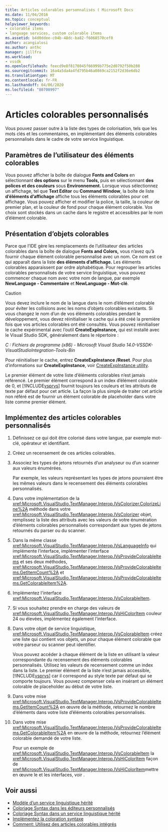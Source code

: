 ```yaml
---
title: Articles colorables personnalisés ( Microsoft Docs
ms.date: 11/04/2016
ms.topic: conceptual
helpviewer_keywords:
- colorable items
- language services, custom colorable items
ms.assetid: b4d0ddee-c04b-48dc-ba82-f6068570cef0
author: acangialosi
ms.author: anthc
manager: jillfra
ms.workload:
- vssdk
ms.openlocfilehash: feecd9e8f8178045f66999b775e2d0792f50b288
ms.sourcegitcommit: 16a4a5da4a4fd795b46a0869ca2152f2d36e6db2
ms.translationtype: MT
ms.contentlocale: fr-FR
ms.lasthandoff: 04/06/2020
ms.locfileid: "80708997"
---
```

# <a name="custom-colorable-items"></a>Articles colorables personnalisés
Vous pouvez passer outre à la liste des types de colorisation, tels que les mots clés et les commentaires, en implémentant des éléments colorables personnalisés dans le cadre de votre service linguistique.

## <a name="user-settings-of-colorable-items"></a>Paramètres de l’utilisateur des éléments colorables
 Vous pouvez afficher la boîte de dialogue **Fonts and Colors** en sélectionnant **des options** sur le menu **Tools,** puis en sélectionnant **des polices et des couleurs** sous **Environnement.** Lorsque vous sélectionnez un affichage, tel que **Text Editor** ou **Command Window**, la boîte de liste **d’éléments d’affichage** affiche tous les éléments colorables pour cet affichage. Vous pouvez afficher et modifier la police, la taille, la couleur de premier plan, et la couleur de fond pour chaque élément colorable. Vos choix sont stockés dans un cache dans le registre et accessibles par le nom d’élément colorable.

## <a name="presentation-of-colorable-items"></a>Présentation d’objets colorables
 Parce que l’IDE gère les remplacements de l’utilisateur des articles colorables dans la boîte de dialogue **Fonts and Colors,** vous n’avez qu’à fournir chaque élément colorable personnalisé avec un nom. Ce nom est ce qui apparaît dans la liste **des éléments d’affichage.** Les éléments colorables apparaissent par ordre alphabétique. Pour regrouper les articles colorables personnalisés de votre service linguistique, vous pouvez commencer chaque nom avec votre nom de langue, par exemple **NewLanguage - Commentaire** et **NewLanguage - Mot-clé**.

> [!CAUTION]
> Vous devez inclure le nom de la langue dans le nom d’élément colorable pour éviter les collisions avec les noms d’objets colorables existants. Si vous changez le nom d’un de vos éléments colorables pendant le développement, vous devez réinitialiser le cache qui a été créé la première fois que vos articles colorables ont été consultés. Vous pouvez réinitialiser le cache expérimental avec l’outil **CreateExpInstance,** qui est installé avec le Visual Studio SDK, généralement dans le répertoire :
>
> *C : Fichiers de programme (x86) - Microsoft Visual Studio 14.0-VSSDK-VisualStudioIntegration-Tools-Bin*
>
> Pour réinitialiser le cache, entrez **CreateExpInstance /Reset**. Pour plus d’informations sur **CreateExpInstance**, voir [CreateExpInstance utility](../../extensibility/internals/createexpinstance-utility.md).

 Le premier élément de votre liste d’éléments colorables n’est jamais référencé. Le premier élément correspond à un index d’élément colorable de 0, et [!INCLUDE[vsprvs](../../code-quality/includes/vsprvs_md.md)] fournit toujours les couleurs et les attributs de texte par défaut pour cet article. La façon la plus simple de traiter cet article non référé est de fournir un élément colorable de placeholder dans votre liste comme premier élément.

## <a name="implement-custom-colorable-items"></a>Implémentez des articles colorables personnalisés

1. Définissez ce qui doit être colorisé dans votre langue, par exemple mot-clé, opérateur et identifiant.

2. Créez un recensement de ces articles colorables.

3. Associez les types de jetons retournés d’un analyseur ou d’un scanner aux valeurs énumérées.

    Par exemple, les valeurs représentant les types de jetons pourraient être les mêmes valeurs dans le recensement des éléments colorables personnalisés.

4. Dans votre implémentation de la <xref:Microsoft.VisualStudio.TextManager.Interop.IVsColorizer.ColorizeLine%2A> méthode dans votre <xref:Microsoft.VisualStudio.TextManager.Interop.IVsColorizer> objet, remplissez la liste des attributs avec les valeurs de votre énumération d’éléments colorables personnalisés correspondant aux types de jetons retournés du parser ou du scanner.

5. Dans la même classe <xref:Microsoft.VisualStudio.TextManager.Interop.IVsLanguageInfo> qui implémente l’interface, implémenter l’interface <xref:Microsoft.VisualStudio.TextManager.Interop.IVsProvideColorableItems> et ses deux méthodes, <xref:Microsoft.VisualStudio.TextManager.Interop.IVsProvideColorableItems.GetItemCount%2A> et <xref:Microsoft.VisualStudio.TextManager.Interop.IVsProvideColorableItems.GetColorableItem%2A>.

6. Implémentez l'interface <xref:Microsoft.VisualStudio.TextManager.Interop.IVsColorableItem>.

7. Si vous souhaitez prendre en charge des valeurs de <xref:Microsoft.VisualStudio.TextManager.Interop.IVsHiColorItem> couleur 24 ou élevées, implémentez également l’interface.

8. Dans votre objet de service linguistique, <xref:Microsoft.VisualStudio.TextManager.Interop.IVsColorableItem> créez une liste qui contient vos objets, un pour chaque élément colorable que votre parseur ou scanner peut identifier.

    Vous pouvez accéder à chaque élément de la liste en utilisant la valeur correspondante du recensement des éléments colorables personnalisés. Utilisez les valeurs de recensement comme un index dans la liste. Le premier élément de la liste n’est jamais accessible, [!INCLUDE[vsprvs](../../code-quality/includes/vsprvs_md.md)] car il correspond au style texte par défaut qui se comporte toujours. Vous pouvez compenser cela en insérant un élément colorable de placeholder au début de votre liste.

9. Dans votre mise <xref:Microsoft.VisualStudio.TextManager.Interop.IVsProvideColorableItems.GetItemCount%2A> en œuvre de la méthode, retournez le nombre d’éléments dans votre liste d’éléments colorables personnalisés.

10. Dans votre mise <xref:Microsoft.VisualStudio.TextManager.Interop.IVsProvideColorableItems.GetColorableItem%2A> en œuvre de la méthode, retournez l’élément colorable demandé de votre liste.

    Pour un exemple de <xref:Microsoft.VisualStudio.TextManager.Interop.IVsColorableItem> la <xref:Microsoft.VisualStudio.TextManager.Interop.IVsHiColorItem> façon de <xref:Microsoft.VisualStudio.TextManager.Interop.IVsHiColorItem>mettre en œuvre le et les interfaces, voir .

## <a name="see-also"></a>Voir aussi
- [Modèle d’un service linguistique hérité](../../extensibility/internals/model-of-a-legacy-language-service.md)
- [Coloriage Syntax dans les éditeurs personnalisés](../../extensibility/syntax-coloring-in-custom-editors.md)
- [Coloriage Syntax dans un service linguistique hérité](../../extensibility/internals/syntax-coloring-in-a-legacy-language-service.md)
- [Implémentez la coloration syntaxe](../../extensibility/internals/implementing-syntax-coloring.md)
- [Comment: Utilisez des articles colorables intégrés](../../extensibility/internals/how-to-use-built-in-colorable-items.md)
